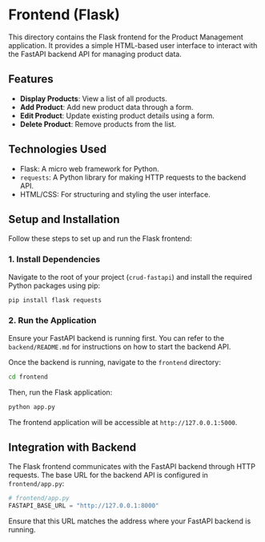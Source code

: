 # Frontend (Flask)

This directory contains the Flask frontend for the Product Management application. It provides a simple HTML-based user interface to interact with the FastAPI backend API for managing product data.

## Features

- **Display Products**: View a list of all products.
- **Add Product**: Add new product data through a form.
- **Edit Product**: Update existing product details using a form.
- **Delete Product**: Remove products from the list.

## Technologies Used

- Flask: A micro web framework for Python.
- `requests`: A Python library for making HTTP requests to the backend API.
- HTML/CSS: For structuring and styling the user interface.

## Setup and Installation

Follow these steps to set up and run the Flask frontend:

### 1. Install Dependencies

Navigate to the root of your project (`crud-fastapi`) and install the required Python packages using pip:

```bash
pip install flask requests
```

### 2. Run the Application

Ensure your FastAPI backend is running first. You can refer to the `backend/README.md` for instructions on how to start the backend API.

Once the backend is running, navigate to the `frontend` directory:

```bash
cd frontend
```

Then, run the Flask application:

```bash
python app.py
```

The frontend application will be accessible at `http://127.0.0.1:5000`.

## Integration with Backend

The Flask frontend communicates with the FastAPI backend through HTTP requests. The base URL for the backend API is configured in `frontend/app.py`:

```python
# frontend/app.py
FASTAPI_BASE_URL = "http://127.0.0.1:8000"
```

Ensure that this URL matches the address where your FastAPI backend is running. 